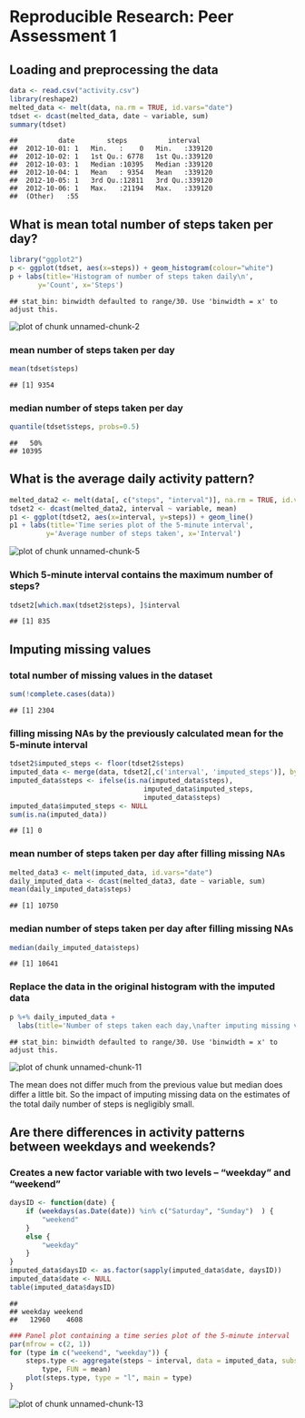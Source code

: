 # Reproducible Research: Peer Assessment 1

## Loading and preprocessing the data


```r
data <- read.csv("activity.csv")
library(reshape2)
melted_data <- melt(data, na.rm = TRUE, id.vars="date")
tdset <- dcast(melted_data, date ~ variable, sum)
summary(tdset)
```

```
##          date        steps          interval     
##  2012-10-01: 1   Min.   :    0   Min.   :339120  
##  2012-10-02: 1   1st Qu.: 6778   1st Qu.:339120  
##  2012-10-03: 1   Median :10395   Median :339120  
##  2012-10-04: 1   Mean   : 9354   Mean   :339120  
##  2012-10-05: 1   3rd Qu.:12811   3rd Qu.:339120  
##  2012-10-06: 1   Max.   :21194   Max.   :339120  
##  (Other)   :55
```

## What is mean total number of steps taken per day?


```r
library("ggplot2")
p <- ggplot(tdset, aes(x=steps)) + geom_histogram(colour="white")
p + labs(title='Histogram of number of steps taken daily\n',
       y='Count', x='Steps')
```

```
## stat_bin: binwidth defaulted to range/30. Use 'binwidth = x' to adjust this.
```

![plot of chunk unnamed-chunk-2](figure/unnamed-chunk-2.png) 
### mean number of steps taken per day

```r
mean(tdset$steps)
```

```
## [1] 9354
```
### median number of steps taken per day

```r
quantile(tdset$steps, probs=0.5)
```

```
##   50% 
## 10395
```
## What is the average daily activity pattern?

```r
melted_data2 <- melt(data[, c("steps", "interval")], na.rm = TRUE, id.vars="interval")
tdset2 <- dcast(melted_data2, interval ~ variable, mean)
p1 <- ggplot(tdset2, aes(x=interval, y=steps)) + geom_line()
p1 + labs(title='Time series plot of the 5-minute interval',
         y='Average number of steps taken', x='Interval')
```

![plot of chunk unnamed-chunk-5](figure/unnamed-chunk-5.png) 
### Which 5-minute interval contains the maximum number of steps?

```r
tdset2[which.max(tdset2$steps), ]$interval
```

```
## [1] 835
```

## Imputing missing values
### total number of missing values in the dataset

```r
sum(!complete.cases(data))
```

```
## [1] 2304
```
### filling missing NAs by the previously calculated mean for the 5-minute interval

```r
tdset2$imputed_steps <- floor(tdset2$steps)
imputed_data <- merge(data, tdset2[,c('interval', 'imputed_steps')], by='interval')
imputed_data$steps <- ifelse(is.na(imputed_data$steps),
                                 imputed_data$imputed_steps,
                                 imputed_data$steps)
imputed_data$imputed_steps <- NULL
sum(is.na(imputed_data))
```

```
## [1] 0
```
### mean number of steps taken per day after filling missing NAs

```r
melted_data3 <- melt(imputed_data, id.vars="date")
daily_imputed_data <- dcast(melted_data3, date ~ variable, sum)
mean(daily_imputed_data$steps)
```

```
## [1] 10750
```
### median number of steps taken per day after filling missing NAs

```r
median(daily_imputed_data$steps)
```

```
## [1] 10641
```
### Replace the data in the original histogram with the imputed data

```r
p %+% daily_imputed_data +
  labs(title='Number of steps taken each day,\nafter imputing missing values')
```

```
## stat_bin: binwidth defaulted to range/30. Use 'binwidth = x' to adjust this.
```

![plot of chunk unnamed-chunk-11](figure/unnamed-chunk-11.png) 

The mean does not differ much from the previous value but median does differ a little bit. So the impact of imputing missing data on the estimates of the total daily number of steps is negligibly small.

## Are there differences in activity patterns between weekdays and weekends?
### Creates a new factor variable with two levels – “weekday” and “weekend” 

```r
daysID <- function(date) {
    if (weekdays(as.Date(date)) %in% c("Saturday", "Sunday")  ) {
        "weekend"
    } 
    else {
        "weekday"
    }
}
imputed_data$daysID <- as.factor(sapply(imputed_data$date, daysID))
imputed_data$date <- NULL
table(imputed_data$daysID)
```

```
## 
## weekday weekend 
##   12960    4608
```

```r
### Panel plot containing a time series plot of the 5-minute interval 
par(mfrow = c(2, 1))
for (type in c("weekend", "weekday")) {
    steps.type <- aggregate(steps ~ interval, data = imputed_data, subset = imputed_data$daysID == 
        type, FUN = mean)
    plot(steps.type, type = "l", main = type)
}
```

![plot of chunk unnamed-chunk-13](figure/unnamed-chunk-13.png) 
